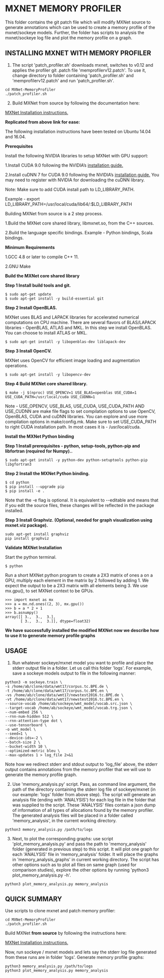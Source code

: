 # MXNET MEMORY PROFILER

This folder contains the git patch file which will modify MXNet source to generate annotations which can be used to create a memory profile of the mxnet/sockeye models. Further, the folder has scripts to analysis the mxnet/sockeye log file and plot the memory profile on a graph.

## INSTALLING MXNET WITH MEMORY PROFILER
1. The script 'patch_profiler.sh' downloads mxnet, switches to v0.12 and applies the profiler git .patch file 'memprofilerv12.patch'. To use it, change directory to folder containing 'patch_profiler.sh' and 'memprofilerv12.patch' and run 'patch_profiler.sh'.
```
cd MXNet-MemoryProfiler
./patch_profiler.sh
```

2. Build MXNet from source by following the documentation here:

[MXNet Installation instructions.](https://mxnet.incubator.apache.org/install/index.html)

**Replicated from above link for ease:**

The following installation instructions have been tested on Ubuntu 14.04 and 16.04.

**Prerequisites**

Install the following NVIDIA libraries to setup MXNet with GPU support:

1.Install CUDA 9.0 following the NVIDIA’s [installation guide.](https://docs.nvidia.com/cuda/cuda-installation-guide-linux/)

2.Install cuDNN 7 for CUDA 9.0 following the NVIDIA’s [installation guide.](https://developer.nvidia.com/cudnn) You may need to 
register with NVIDIA for downloading the cuDNN library.

Note: Make sure to add CUDA install path to LD_LIBRARY_PATH.

Example - export LD_LIBRARY_PATH=/usr/local/cuda/lib64/:$LD_LIBRARY_PATH

Building MXNet from source is a 2 step process.

1.Build the MXNet core shared library, libmxnet.so, from the C++ sources.

2.Build the language specific bindings. Example - Python bindings, Scala bindings.

**Minimum Requirements**

1.GCC 4.8 or later to compile C++ 11.

2.GNU Make

**Build the MXNet core shared library**

**Step 1 Install build tools and git.**
```
$ sudo apt-get update
$ sudo apt-get install -y build-essential git
```

**Step 2 Install OpenBLAS.**

MXNet uses BLAS and LAPACK libraries for accelerated numerical computations on CPU machine. There are several flavors of BLAS/LAPACK libraries - OpenBLAS, ATLAS and MKL. In this step we install OpenBLAS. You can choose to install ATLAS or MKL.
```
$ sudo apt-get install -y libopenblas-dev liblapack-dev
```

**Step 3 Install OpenCV.**

MXNet uses OpenCV for efficient image loading and augmentation operations.
```
$ sudo apt-get install -y libopencv-dev
```

**Step 4 Build MXNet core shared library.**
```
$ make -j $(nproc) USE_OPENCV=1 USE_BLAS=openblas USE_CUDA=1 USE_CUDA_PATH=/usr/local/cuda USE_CUDNN=1
```

Note - USE_OPENCV, USE_BLAS, USE_CUDA, USE_CUDA_PATH AND USE_CUDNN are make file flags to set compilation options to use OpenCV, OpenBLAS, CUDA and cuDNN libraries. You can explore and use more compilation options in make/config.mk. Make sure to set USE_CUDA_PATH to right CUDA installation path. In most cases it is - /usr/local/cuda.

**Install the MXNet Python binding**

**Step 1 Install prerequisites - python, setup-tools, python-pip and libfortran (required for Numpy)..**
```
$ sudo apt-get install -y python-dev python-setuptools python-pip libgfortran3
```

**Step 2 Install the MXNet Python binding.**
```
$ cd python
$ pip install --upgrade pip
$ pip install -e .
```
Note that the -e flag is optional. It is equivalent to --editable and means that if you edit the source files, these changes will be reflected in the package installed.

**Step 3 Install Graphviz. (Optional, needed for graph visualization using mxnet.viz package).**
```
sudo apt-get install graphviz
pip install graphviz
```
**Validate MXNet Installation**

Start the python terminal.
```
$ python
```
Run a short MXNet python program to create a 2X3 matrix of ones a on a GPU, multiply each element in the matrix by 2 followed by adding 1. We expect the output to be a 2X3 matrix with all elements being 3. We use mx.gpu(), to set MXNet context to be GPUs.
```
>>> import mxnet as mx
>>> a = mx.nd.ones((2, 3), mx.gpu())
>>> b = a * 2 + 1
>>> b.asnumpy()
array([[ 3.,  3.,  3.],
       [ 3.,  3.,  3.]], dtype=float32)
```
**We have successfully installed the modified MXNet now we describe how to use it to generate memory profile graphs**

## USAGE

1. Run whatever sockeye/mxnet model you want to profile and place the stderr output file in a folder. Let us call this folder 'logs'.
For example, save a sockeye models output to file in the following manner:
```
python3 -m sockeye.train \
-s /home/ab/clone/data/wmt17/corpus.tc.BPE.de \
-t /home/ab/clone/data/wmt17/corpus.tc.BPE.en \
-vs /home/ab/clone/data/wmt17/newstest2016.tc.BPE.de \
-vt /home/ab/clone/data/wmt17/newstest2016.tc.BPE.en \
--source-vocab /home/ab/sockeye/wmt_model/vocab.src.json \
--target-vocab /home/ab/sockeye/wmt_model/vocab.trg.json \
--num-embed 256 \
--rnn-num-hidden 512 \
--rnn-attention-type dot \
--use-tensorboard \
-o wmt_model \
--seed=1 \
--device-ids=-2 \
--batch-size 2 \
--bucket-width 10 \
--optimized-metric bleu \
--max-updates 1 > log_file 2>&1
```
Note how we redirect stderr and stdout output to 'log_file' above, the stderr output contains annotations from the memory profiler 
that we will use to generate the memory profile graph.

2. Use 'memory_analysis.py' script. Pass, as command line argument, the path of the directory containing the stderr log file of sockeye/mxnet (in our example: 'logs' folder from above step). The script will generate an analysis file (ending with 'ANALYSIS') for each log file in the folder that was supplied to the script. These 'ANALYSIS' files contain a json dump of information of all types of allocations found by the memory profiler. The generated analysis files will be placed in a folder called 'memory_analysis', in the current working directory.
```
python3 memory_analysis.py /path/to/logs
```

3. Next, to plot the corresponding graphs: use script 'plot_memory_analysis.py' and pass the path to 'memory_analysis' folder (generated in previous step) to this script. It will plot one graph for each 'ANALYSIS' file in 'memory_analysis' folder. It will place the graphs in 'memory_analysis_graphs' in current working directory. The script has other options such as to plot all files on same graph (used for comparison studies), explore the other options by running 'python3 plot_memory_analysis.py -h'.
```
python3 plot_memory_analysis.py memory_analysis
```

## QUICK SUMMARY
Use scripts to clone mxnet and patch memory profiler:
```
cd MXNet-MemoryProfiler
./patch_profiler.sh
```
Build MXNet **from source** by following the instructions here:

[MXNet Installation instructions.](https://mxnet.incubator.apache.org/install/index.html)

Now, run sockeye / mxnet models and lets say the stderr log file generated from these runs are in folder 'logs'. Generate memory profile graphs:
```
python3 memory_analysis.py /path/to/logs
python3 plot_memory_analysis.py memory_analysis
```

